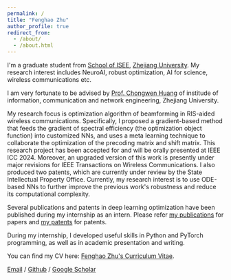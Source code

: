 ```yaml
---
permalink: /
title: "Fenghao Zhu"
author_profile: true
redirect_from: 
  - /about/
  - /about.html
---
```

I'm a graduate student from [School of ISEE](http://www.isee.zju.edu.cn/), [Zhejiang University](https://www.zju.edu.cn/). My research interest includes NeuroAI, robust optimization, AI for science, wireless communications etc.

I am very fortunate to be advised by [Prof. Chongwen Huang](https://www.researchgate.net/profile/Huang-Chongwen/stats) of institude of information, communication and network engineering, Zhejiang University.

My research focus is optimization algorithm of beamforming in RIS-aided wireless communications. Specifically, I proposed a gradient-based method that feeds the gradient of spectral efficiency (the optimization object function) into customized NNs, and uses a meta learning technique to collaborate the optimization of the precoding matrix and shift matrix. This research project has been accepted for and will be orally presented at IEEE ICC 2024. Moreover, an upgraded version of this work is presently under major revisions for IEEE Transactions on Wireless Communications. I also produced two patents, which are currently under review by the State Intellectual Property Office.
Currently, my research interest is to use ODE-based NNs to further improve the previous work's robustness and reduce its computational complexity.

Several publications and patents in deep learning optimization have been published during my internship as an intern. Please refer [my publications](https://tp1000d.github.io/XWang/publications/) for papers and [my patents](https://tp1000d.github.io/XWang/patents/) for patents.

During my internship, I developed useful skills in Python and PyTorch programming, as well as in academic presentation and writing.

You can find my CV here: [Fenghao Zhu's Curriculum Vitae](https://github.com/tp1000d/XWang/blob/master/assets/cv_Xinquan_Wang_ZJU.pdf).

[Email](mailto:zjuzfh@zju.edu.cn) / [Github](https://github.com/fenghaozhu) /  [Google Scholar](https://scholar.google.com/citations?user=0llzifoAAAAJ&hl=en)
